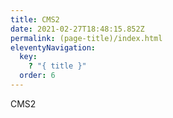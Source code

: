 ```yaml
---
title: CMS2
date: 2021-02-27T18:48:15.852Z
permalink: (page-title)/index.html
eleventyNavigation:
  key:
    ? "{ title }"
  order: 6
---
```

CMS2
